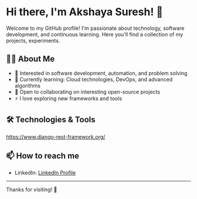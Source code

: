 # Hi there, I'm Akshaya Suresh! 👋

Welcome to my GitHub profile! I'm passionate about technology, software development, and continuous learning. Here you'll find a collection of my projects, experiments.

## 👩‍💻 About Me

- 💼 Interested in software development, automation, and problem solving
- 🌱 Currently learning: Cloud technologies, DevOps, and advanced algorithms
- 🤝 Open to collaborating on interesting open-source projects
- ⚡ I love exploring new frameworks and tools

## 🛠️ Technologies & Tools
https://www.django-rest-framework.org/ 

## 📫 How to reach me

- LinkedIn: [LinkedIn Profile](https://www.linkedin.com/in/akshaya-suresh-7664a0276)

  

---

Thanks for visiting! 🚀
